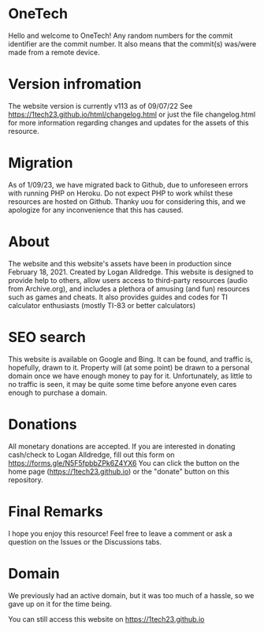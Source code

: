# OneTech

Hello and welcome to OneTech!
Any random numbers for the commit identifier are the commit number. It also means that the commit(s) was/were made from a remote device.

# Version infromation

The website version is currently v113 as of 09/07/22
See https://1tech23.github.io/html/changelog.html or just the file changelog.html for more information regarding changes and updates for the assets of this resource.

# Migration

As of 1/09/23, we have migrated back to Github, due to unforeseen errors with running PHP on Heroku. Do not expect PHP to work whilst these resources are hosted on Github. Thanky uou for considering this, and we apologize for any inconvenience that this has caused.

# About

The website and this website's assets have been in production since February 18, 2021. Created by Logan Alldredge. 
This website is designed to provide help to others, allow users access to third-party resources (audio from Archive.org), and includes a plethora of amusing (and fun) resources such as games and cheats. It also provides guides and codes for TI calculator enthusiasts (mostly TI-83 or better calculators)

# SEO search

This website is available on Google and Bing. It can be found, and traffic is, hopefully, drawn to it. Property will (at some point) be drawn to a personal domain once we have enough money to pay for it. Unfortunately, as little to no traffic is seen, it may be quite some time before anyone even cares enough to purchase a domain.

# Donations

All monetary donations are accepted. If you are interested in donating cash/check to Logan Alldredge, fill out this form on https://forms.gle/N5F5fpbbZPk6Z4YX6
You can click the button on the home page (https://1tech23.github.io) or the "donate" button on this repository.

# Final Remarks

I hope you enjoy this resource! Feel free to leave a comment or ask a question on the Issues or the Discussions tabs.

# Domain
We previously had an active domain, but it was too much of a hassle, so we gave up on it for the time being.

You can still access this website on
https://1tech23.github.io
